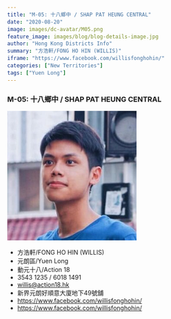 ```yaml
---
title: "M-05: 十八鄉中 / SHAP PAT HEUNG CENTRAL"
date: "2020-08-20"
image: images/dc-avatar/M05.png
feature_image: images/blog/blog-details-image.jpg
author: "Hong Kong Districts Info"
summary: "方浩軒/FONG HO HIN (WILLIS)"
iframe: "https://www.facebook.com/willisfonghohin/"
categories: ["New Territories"]
tags: ["Yuen Long"]
---
```


### M-05: 十八鄉中 / SHAP PAT HEUNG CENTRAL  
![](/images/dc-avatar/M05.png)  

 - 方浩軒/FONG HO HIN (WILLIS)  
 - 元朗區/Yuen Long  
 - 動元十八/Action 18  
 - 3543 1235 / 6018 1491  
 - willis@action18.hk  
 - 新界元朗好順意大廈地下49號舖  
 - https://www.facebook.com/willisfonghohin/  
 - https://www.facebook.com/willisfonghohin/

